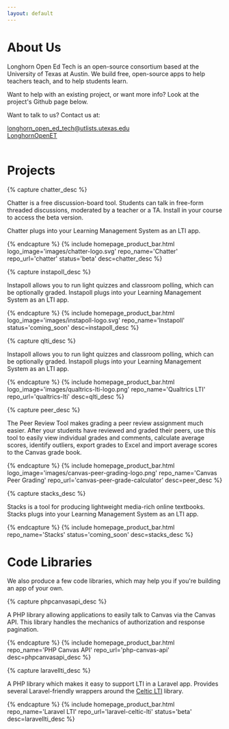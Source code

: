 ```yaml
---
layout: default
---
```


<link rel="stylesheet" href="https://cdnjs.cloudflare.com/ajax/libs/font-awesome/5.15.2/css/all.min.css" integrity="sha512-HK5fgLBL+xu6dm/Ii3z4xhlSUyZgTT9tuc/hSrtw6uzJOvgRr2a9jyxxT1ely+B+xFAmJKVSTbpM/CuL7qxO8w==" crossorigin="anonymous" />

# About Us

Longhorn Open Ed Tech is an open-source consortium based at the University of Texas at Austin.  We build free, open-source apps to help teachers teach, and to help students learn.

Want to help with an existing project, or want more info?  Look at the project's Github page below.

Want to talk to us?  Contact us at:
<div class="contact-links">
  <a class="icon-link" href="mailto:longhorn_open_ed_tech@utlists.utexas.edu">
    <div class="icon"><i class="fas fa-envelope"></i></div>
    <div>longhorn_open_ed_tech@utlists.utexas.edu</div>
  </a>
  <a class="icon-link" href="https://twitter.com/LonghornOpenET" target="blank">
    <div class="icon"><i class="fab fa-twitter"></i></div>
    <div>LonghornOpenET</div>
  </a>
</div>
<br clear="all">

# Projects

{% capture chatter_desc %}
<p>Chatter is a free discussion-board tool.  Students can talk in free-form threaded discussions, moderated by a teacher or a TA.  Install in your course to access the beta version.</p>
<p>Chatter plugs into your Learning Management System as an LTI app.</p>
{% endcapture %}
{% include homepage_product_bar.html
   logo_image='images/chatter-logo.svg'
   repo_name='Chatter'
   repo_url='chatter'
   status='beta'
   desc=chatter_desc
%}

{% capture instapoll_desc %}
<p>Instapoll allows you to run light quizzes and classroom polling, which can be optionally graded.  Instapoll plugs into your Learning Management System as an LTI app.</p>
{% endcapture %}
{% include homepage_product_bar.html
   logo_image='images/instapoll-logo.svg'
   repo_name='Instapoll'
   status='coming_soon'
   desc=instapoll_desc
%}

{% capture qlti_desc %}
<p>Instapoll allows you to run light quizzes and classroom polling, which can be optionally graded.  Instapoll plugs into your Learning Management System as an LTI app.</p>
{% endcapture %}
{% include homepage_product_bar.html
   logo_image='images/qualtrics-lti-logo.png'
   repo_name='Qualtrics LTI'
   repo_url='qualtrics-lti'
   desc=qlti_desc
%}

{% capture peer_desc %}
<p>The Peer Review Tool makes grading a peer review assignment much easier.  After your students have reviewed and graded their peers, use this tool to easily view individual grades and comments, calculate average scores, identify outliers, export grades to Excel and import average scores to the Canvas grade book.</p>
{% endcapture %}
{% include homepage_product_bar.html
   logo_image='images/canvas-peer-grading-logo.png'
   repo_name='Canvas Peer Grading'
   repo_url='canvas-peer-grade-calculator'
   desc=peer_desc
%}

{% capture stacks_desc %}
<p>Stacks is a tool for producing lightweight media-rich online textbooks.  Stacks plugs into your Learning Management System as an LTI app.</p>
{% endcapture %}
{% include homepage_product_bar.html
   repo_name='Stacks'
   status='coming_soon'
   desc=stacks_desc
%}

<br clear="all">

# Code Libraries

We also produce a few code libraries, which may help you if you're building an app of your own.

{% capture phpcanvasapi_desc %}
<p>A PHP library allowing applications to easily talk to Canvas via the Canvas API.  This library handles the mechanics of authorization and response pagination.</p>
{% endcapture %}
{% include homepage_product_bar.html
   repo_name='PHP Canvas API'
   repo_url='php-canvas-api'
   desc=phpcanvasapi_desc
%}

{% capture laravellti_desc %}
<p>A PHP library which makes it easy to support LTI in a Laravel app.  Provides several Laravel-friendly wrappers around the <a href="https://github.com/celtic-project/LTI-PHP" target="blank">Celtic LTI</a> library.</p>
{% endcapture %}
{% include homepage_product_bar.html
   repo_name='Laravel LTI'
   repo_url='laravel-celtic-lti'
   status='beta'
   desc=laravellti_desc
%}
